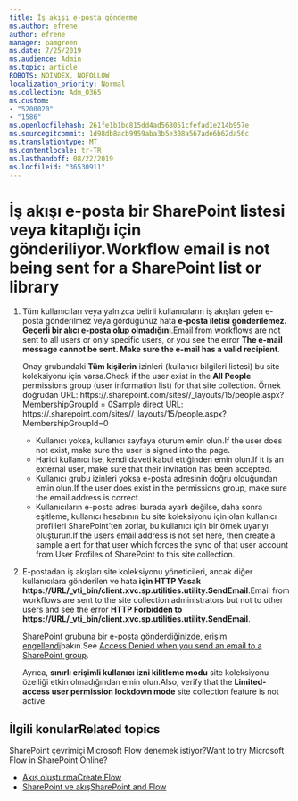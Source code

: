 ```yaml
---
title: İş akışı e-posta gönderme
ms.author: efrene
author: efrene
manager: pamgreen
ms.date: 7/25/2019
ms.audience: Admin
ms.topic: article
ROBOTS: NOINDEX, NOFOLLOW
localization_priority: Normal
ms.collection: Adm_O365
ms.custom:
- "5200020"
- "1586"
ms.openlocfilehash: 261fe1b1bc815dd4ad568051cfefad1e214b957e
ms.sourcegitcommit: 1d98db8acb9959aba3b5e308a567ade6b62da56c
ms.translationtype: MT
ms.contentlocale: tr-TR
ms.lasthandoff: 08/22/2019
ms.locfileid: "36530911"
---
```

# <a name="workflow-email-is-not-being-sent-for-a-sharepoint-list-or-library"></a><span data-ttu-id="395fd-102">İş akışı e-posta bir SharePoint listesi veya kitaplığı için gönderiliyor.</span><span class="sxs-lookup"><span data-stu-id="395fd-102">Workflow email is not being sent for a SharePoint list or library</span></span>

1. <span data-ttu-id="395fd-103">Tüm kullanıcıları veya yalnızca belirli kullanıcıların iş akışları gelen e-posta gönderilmez veya gördüğünüz hata **e-posta iletisi gönderilemez. Geçerli bir alıcı e-posta olup olmadığını**.</span><span class="sxs-lookup"><span data-stu-id="395fd-103">Email from workflows are not sent to all users or only specific users, or you see the error **The e-mail message cannot be sent. Make sure the e-mail has a valid recipient**.</span></span>

    <span data-ttu-id="395fd-104">Onay grubundaki **Tüm kişilerin** izinleri (kullanıcı bilgileri listesi) bu site koleksiyonu için varsa.</span><span class="sxs-lookup"><span data-stu-id="395fd-104">Check if the user exist in the **All People** permissions group (user information list) for that site collection.</span></span>  <span data-ttu-id="395fd-105">Örnek doğrudan URL: https://<tenant>.sharepoint.com/sites/<sitename>/_layouts/15/people.aspx? MembershipGroupId = 0</span><span class="sxs-lookup"><span data-stu-id="395fd-105">Sample direct URL: https://<tenant>.sharepoint.com/sites/<sitename>/_layouts/15/people.aspx?MembershipGroupId=0</span></span>

    - <span data-ttu-id="395fd-106">Kullanıcı yoksa, kullanıcı sayfaya oturum emin olun.</span><span class="sxs-lookup"><span data-stu-id="395fd-106">If the user does not exist, make sure the user is signed into the page.</span></span> 
    - <span data-ttu-id="395fd-107">Harici kullanıcı ise, kendi daveti kabul ettiğinden emin olun.</span><span class="sxs-lookup"><span data-stu-id="395fd-107">If it is an external user, make sure that their invitation has been accepted.</span></span>
    - <span data-ttu-id="395fd-108">Kullanıcı grubu izinleri yoksa e-posta adresinin doğru olduğundan emin olun.</span><span class="sxs-lookup"><span data-stu-id="395fd-108">If the user does exist in the permissions group, make sure the email address is correct.</span></span>
    - <span data-ttu-id="395fd-109">Kullanıcıların e-posta adresi burada ayarlı değilse, daha sonra eşitleme, kullanıcı hesabının bu site koleksiyonu için olan kullanıcı profilleri SharePoint'ten zorlar, bu kullanıcı için bir örnek uyarıyı oluşturun.</span><span class="sxs-lookup"><span data-stu-id="395fd-109">If the users email address is not set here, then create a sample alert for that user which forces the sync of that user account from User Profiles of SharePoint to this site collection.</span></span>
 
2. <span data-ttu-id="395fd-110">E-postadan iş akışları site koleksiyonu yöneticileri, ancak diğer kullanıcılara gönderilen ve hata **için HTTP Yasak <span>https:</span>//URL/_vti_bin/client.xvc.sp.utilities.utility.SendEmail**.</span><span class="sxs-lookup"><span data-stu-id="395fd-110">Email from workflows are sent to the site collection administrators but not to other users and see the error **HTTP Forbidden to <span>https:</span>//URL/_vti_bin/client.xvc.sp.utilities.utility.SendEmail**.</span></span>
 

    <span data-ttu-id="395fd-111">[SharePoint grubuna bir e-posta gönderdiğinizde, erişim engellendi](https://docs.microsoft.com/sharepoint/support/sharing-and-permissions/access-denied-when-send-an-email-to-groups)bakın.</span><span class="sxs-lookup"><span data-stu-id="395fd-111">See [Access Denied when you send an email to a SharePoint group](https://docs.microsoft.com/sharepoint/support/sharing-and-permissions/access-denied-when-send-an-email-to-groups).</span></span>

    <span data-ttu-id="395fd-112">Ayrıca, **sınırlı erişimli kullanıcı izni kilitleme modu** site koleksiyonu özelliği etkin olmadığından emin olun.</span><span class="sxs-lookup"><span data-stu-id="395fd-112">Also, verify that the **Limited-access user permission lockdown mode** site collection feature is not active.</span></span>


## <a name="related-topics"></a><span data-ttu-id="395fd-113">İlgili konular</span><span class="sxs-lookup"><span data-stu-id="395fd-113">Related topics</span></span>
<span data-ttu-id="395fd-114">SharePoint çevrimiçi Microsoft Flow denemek istiyor?</span><span class="sxs-lookup"><span data-stu-id="395fd-114">Want to try Microsoft Flow in SharePoint Online?</span></span>
- [<span data-ttu-id="395fd-115">Akış oluşturma</span><span class="sxs-lookup"><span data-stu-id="395fd-115">Create Flow</span></span>](https://support.office.com/article/Create-a-flow-for-a-list-or-library-in-SharePoint-Online-or-OneDrive-for-Business-a9c3e03b-0654-46af-a254-20252e580d01) 
- [<span data-ttu-id="395fd-116">SharePoint ve akış</span><span class="sxs-lookup"><span data-stu-id="395fd-116">SharePoint and Flow</span></span>](https://flow.microsoft.com/blog/sharepoint-and-flow/) 


